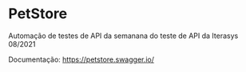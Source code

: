 # PetStore

Automação de testes de API da semanana do teste de API da Iterasys 08/2021

Documentação: https://petstore.swagger.io/
